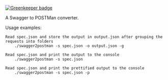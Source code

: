 
[![Greenkeeper badge](https://badges.greenkeeper.io/postmanlabs/swagger1-to-postman.svg)](https://greenkeeper.io/)

A Swagger to POSTMan converter.

Usage examples:

    Read spec.json and store the output in output.json after grouping the requests into folders
        ./swagger2postman -s spec.json -o output.json -g

    Read spec.json and print the output to the console
        ./swagger2postman -s spec.json

    Read spec.json and print the prettified output to the console
        ./swagger2postman -s spec.json -p
        